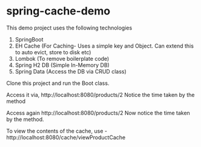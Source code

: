 # spring-cache-demo
This demo project uses the following technologies
1. SpringBoot
2. EH Cache (For Caching- Uses a simple key and Object. Can extend this to auto evict, store to disk etc)
3. Lombok (To remove boilerplate code)
4. Spring H2 DB (Simple In-Memory DB)
5. Spring Data (Access the DB via CRUD class)

Clone this project and run the Boot class.

Access it via,
http://localhost:8080/products/2
Notice the time taken by the method

Access again http://localhost:8080/products/2
Now notice the time taken by the method.

To view the contents of the cache,
use - http://localhost:8080/cache/viewProductCache
